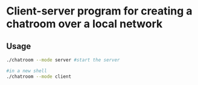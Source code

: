 # Client-server program for creating a chatroom over a local network

## Usage

```bash
./chatroom --mode server #start the server

#in a new shell
./chatroom --mode client
```